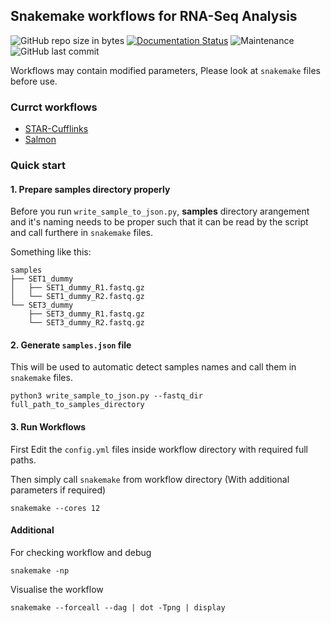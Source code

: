 ## Snakemake workflows for RNA-Seq Analysis
![GitHub repo size in bytes](https://img.shields.io/github/repo-size/sk-sahu/Snakemake-RNASeq-Workflows.svg?style=flat)
[![Documentation Status](https://readthedocs.org/projects/snakemake-rnaseq-workflows/badge/?version=latest)](https://snakemake-rnaseq-workflows.readthedocs.io/en/latest/?badge=latest)
![Maintenance](https://img.shields.io/maintenance/yes/2019.svg?style=flat)
![GitHub last commit](https://img.shields.io/github/last-commit/sk-sahu/Snakemake-RNASeq-Workflows.svg?style=flat)

Workflows may contain modified parameters, Please look at `snakemake` files before use.

### Currct workflows
* [STAR-Cufflinks](./STAR-Cufflinks)
* [Salmon](./Salmon)

### Quick start

#### 1. Prepare **samples** directory properly

Before you run `write_sample_to_json.py`, **samples** directory arangement and it's naming needs to be proper such that it can be read by the script and call furthere in `snakemake` files.

Something like this:
```
samples
├── SET1_dummy
│   ├── SET1_dummy_R1.fastq.gz
│   └── SET1_dummy_R2.fastq.gz
└── SET3_dummy
    ├── SET3_dummy_R1.fastq.gz
    └── SET3_dummy_R2.fastq.gz
```

#### 2. Generate `samples.json` file
This will be used to automatic detect samples names and call them in `snakemake` files.
```
python3 write_sample_to_json.py --fastq_dir full_path_to_samples_directory
```

#### 3. Run Workflows
First Edit the `config.yml` files inside workflow directory with required full paths.

Then simply call `snakemake` from workflow directory (With additional parameters if required)
```
snakemake --cores 12
```
#### Additional
For checking workflow and debug
```
snakemake -np
```

Visualise the workflow
```
snakemake --forceall --dag | dot -Tpng | display
```
